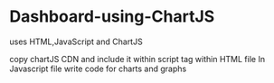 # Dashboard-using-ChartJS
uses HTML,JavaScript and ChartJS

copy chartJS CDN and include it within script tag within HTML file
In Javascript file write code for charts and graphs
